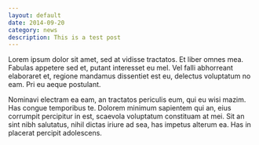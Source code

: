 ```yaml
---
layout: default
date: 2014-09-20
category: news
description: This is a test post
---
```


Lorem ipsum dolor sit amet, sed at vidisse tractatos. Et liber omnes mea. Fabulas appetere sed et, putant interesset eu mel. Vel falli abhorreant elaboraret et, regione mandamus dissentiet est eu, delectus voluptatum no eam. Pri eu aeque postulant.

Nominavi electram ea eam, an tractatos periculis eum, qui eu wisi mazim. Has congue temporibus te. Dolorem minimum sapientem qui an, eius corrumpit percipitur in est, scaevola voluptatum constituam at mei. Sit an sint nibh salutatus, nihil dictas iriure ad sea, has impetus alterum ea. Has in placerat percipit adolescens.

